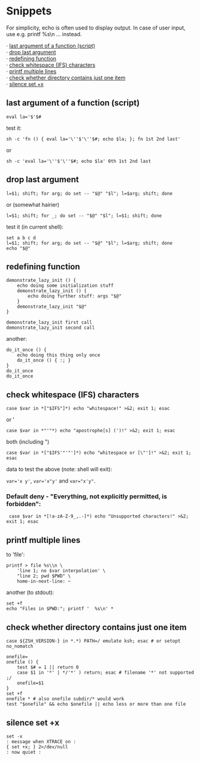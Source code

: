 
Snippets
========

For simplicity, echo is often used to display output. In case of
user input, use e.g. printf %s\\n ... instead.

· [last argument of a function (script)](#last-argument-of-a-function-script)\
· [drop last argument](#drop-last-argument)\
· [redefining function](#redefining-function)\
· [check whitespace (IFS) characters](#check-whitespace-IFS-characters)\
· [printf multiple lines](#printf-multiple-lines)\
· [check whether directory contains just one item](#check-whether-directory-contains-just-one-item)\
· [silence set +x](#silence-set-x)


last argument of a function (script)
------------------------------------

    eval la='$'$#

test it:

    sh -c 'fn () { eval la='\''$'\''$#; echo $la; }; fn 1st 2nd last'

or

    sh -c 'eval la='\''$'\''$#; echo $la' 0th 1st 2nd last


drop last argument
------------------

    l=$1; shift; for arg; do set -- "$@" "$l"; l=$arg; shift; done

or (somewhat hairier)

    l=$1; shift; for _; do set -- "$@" "$l"; l=$1; shift; done

test it (in current shell):

    set a b c d
    l=$1; shift; for arg; do set -- "$@" "$l"; l=$arg; shift; done
    echo "$@"

redefining function
-------------------

    demonstrate_lazy_init () {
        echo doing some initialization stuff
        demonstrate_lazy_init () {
            echo doing further stuff: args "$@"
        }
        demonstrate_lazy_init "$@"
    }

    demonstrate_lazy_init first call
    demonstrate_lazy_init second call

another:

    do_it_once () {
        echo doing this thing only once
        do_it_once () { :; }
    }
    do_it_once
    do_it_once

check whitespace (IFS) characters
---------------------------------

    case $var in *["$IFS"]*) echo "whitespace!" >&2; exit 1; esac

or '

    case $var in *"'"*) echo "apostrophe[s] (')!" >&2; exit 1; esac

both (including ")

    case $var in *["$IFS'"'"']*) echo "whitespace or [\"']!" >&2; exit 1; esac

data to test the above (note: shell will exit):

`var='x y'`, `var='x"y'` and `var="x'y"`.


### Default deny - "Everything, not explicitly permitted, is forbidden":

     case $var in *[!a-zA-Z-9_,.-]*) echo "Unsupported characters!" >&2; exit 1; esac


printf multiple lines
---------------------

to 'file':

    printf > file %s\\n \
        'line 1; no $var interpolation' \
        "line 2; pwd $PWD" \
        home-in-next-line: ~

another (to stdout):

    set +f
    echo "Files in $PWD:"; printf '  %s\n' *


check whether directory contains just one item
----------------------------------------------

    case ${ZSH_VERSION-} in *.*) PATH=/ emulate ksh; esac # or setopt no_nomatch

    onefile=
    onefile () {
        test $# = 1 || return 0
        case $1 in '*' | */'*' ) return; esac # filename '*' not supported ;/
        onefile=$1
    }
    set +f
    onefile * # also onefile subdir/* would work
    test "$onefile" && echo $onefile || echo less or more than one file


silence set +x
--------------

    set -x
    : message when XTRACE on :
    { set +x; } 2>/dev/null
    : now quiet :
